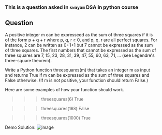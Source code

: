 ### This is a question asked in `swayam` DSA in python course

## Question 
A positive integer m can be expresseed as the sum of three squares if it is of the form p + q + r where p, q, r ≥ 0, and p, q, r are all perfect squares. For instance, 2 can be written as 0+1+1 but 7 cannot be expressed as the sum of three squares. The first numbers that cannot be expressed as the sum of three squares are 7, 15, 23, 28, 31, 39, 47, 55, 60, 63, 71, … (see Legendre's three-square theorem).

Write a Python function threesquares(m) that takes an integer m as input and returns True if m can be expressed as the sum of three squares and False otherwise. (If m is not positive, your function should return False.)

Here are some examples of how your function should work.

>>> threesquares(6)
True

>>> threesquares(188)
False

>>> threesquares(1000)
True


Demo Solution:
![image](https://github.com/DaRkAnon1mous/Python-Codes-/assets/86824571/d56b7de3-01b3-4e80-ba64-c08e6ff3b20a)
